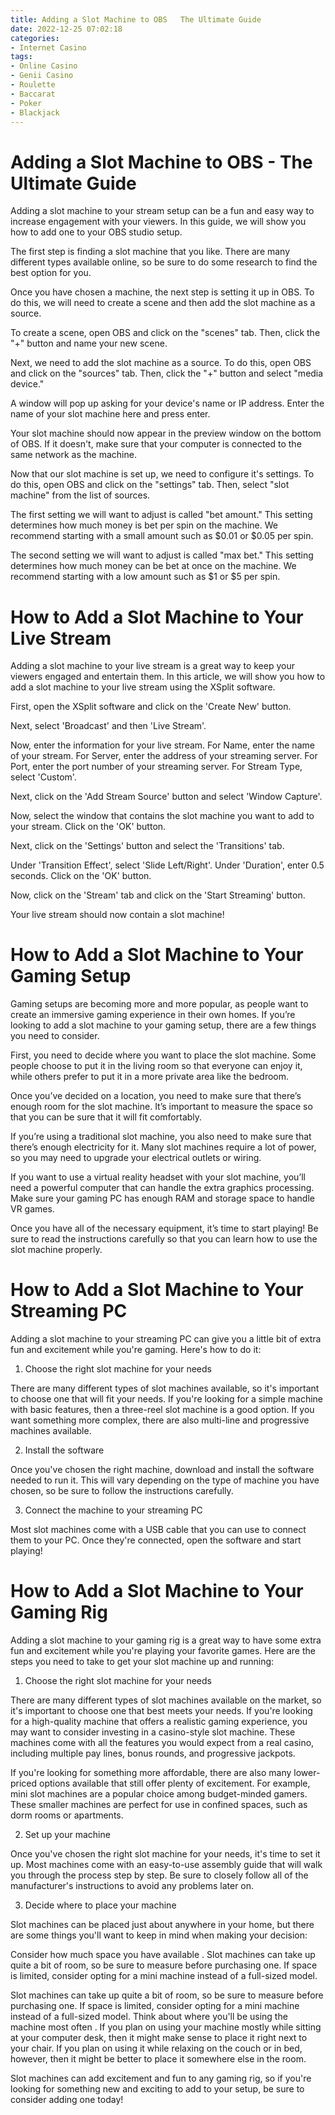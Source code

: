 ```yaml
---
title: Adding a Slot Machine to OBS   The Ultimate Guide
date: 2022-12-25 07:02:18
categories:
- Internet Casino
tags:
- Online Casino
- Genii Casino
- Roulette
- Baccarat
- Poker
- Blackjack
---
```



#  Adding a Slot Machine to OBS - The Ultimate Guide

Adding a slot machine to your stream setup can be a fun and easy way to increase engagement with your viewers. In this guide, we will show you how to add one to your OBS studio setup.

The first step is finding a slot machine that you like. There are many different types available online, so be sure to do some research to find the best option for you.

Once you have chosen a machine, the next step is setting it up in OBS. To do this, we will need to create a scene and then add the slot machine as a source.

To create a scene, open OBS and click on the "scenes" tab. Then, click the "+" button and name your new scene.

Next, we need to add the slot machine as a source. To do this, open OBS and click on the "sources" tab. Then, click the "+" button and select "media device."

A window will pop up asking for your device's name or IP address. Enter the name of your slot machine here and press enter.

Your slot machine should now appear in the preview window on the bottom of OBS. If it doesn't, make sure that your computer is connected to the same network as the machine.

Now that our slot machine is set up, we need to configure it's settings. To do this, open OBS and click on the "settings" tab. Then, select "slot machine" from the list of sources.

The first setting we will want to adjust is called "bet amount." This setting determines how much money is bet per spin on the machine. We recommend starting with a small amount such as $0.01 or $0.05 per spin.

The second setting we will want to adjust is called "max bet." This setting determines how much money can be bet at once on the machine. We recommend starting with a low amount such as $1 or $5 per spin.

#  How to Add a Slot Machine to Your Live Stream

Adding a slot machine to your live stream is a great way to keep your viewers engaged and entertain them. In this article, we will show you how to add a slot machine to your live stream using the XSplit software.

First, open the XSplit software and click on the 'Create New' button.

Next, select 'Broadcast' and then 'Live Stream'.

Now, enter the information for your live stream. For Name, enter the name of your stream. For Server, enter the address of your streaming server. For Port, enter the port number of your streaming server. For Stream Type, select 'Custom'.

Next, click on the 'Add Stream Source' button and select 'Window Capture'.

Now, select the window that contains the slot machine you want to add to your stream. Click on the 'OK' button.

Next, click on the 'Settings' button and select the 'Transitions' tab.

Under 'Transition Effect', select 'Slide Left/Right'. Under 'Duration', enter 0.5 seconds. Click on the 'OK' button.

Now, click on the 'Stream' tab and click on the 'Start Streaming' button.

Your live stream should now contain a slot machine!

#  How to Add a Slot Machine to Your Gaming Setup

 Gaming setups are becoming more and more popular, as people want to create an immersive gaming experience in their own homes. If you’re looking to add a slot machine to your gaming setup, there are a few things you need to consider.

First, you need to decide where you want to place the slot machine. Some people choose to put it in the living room so that everyone can enjoy it, while others prefer to put it in a more private area like the bedroom.

Once you’ve decided on a location, you need to make sure that there’s enough room for the slot machine. It’s important to measure the space so that you can be sure that it will fit comfortably.

If you’re using a traditional slot machine, you also need to make sure that there’s enough electricity for it. Many slot machines require a lot of power, so you may need to upgrade your electrical outlets or wiring.

If you want to use a virtual reality headset with your slot machine, you’ll need a powerful computer that can handle the extra graphics processing. Make sure your gaming PC has enough RAM and storage space to handle VR games.

Once you have all of the necessary equipment, it’s time to start playing! Be sure to read the instructions carefully so that you can learn how to use the slot machine properly.

#  How to Add a Slot Machine to Your Streaming PC

Adding a slot machine to your streaming PC can give you a little bit of extra fun and excitement while you're gaming. Here's how to do it:

1. Choose the right slot machine for your needs

There are many different types of slot machines available, so it's important to choose one that will fit your needs. If you're looking for a simple machine with basic features, then a three-reel slot machine is a good option. If you want something more complex, there are also multi-line and progressive machines available.

2. Install the software

Once you've chosen the right machine, download and install the software needed to run it. This will vary depending on the type of machine you have chosen, so be sure to follow the instructions carefully.

3. Connect the machine to your streaming PC

Most slot machines come with a USB cable that you can use to connect them to your PC. Once they're connected, open the software and start playing!

#  How to Add a Slot Machine to Your Gaming Rig

Adding a slot machine to your gaming rig is a great way to have some extra fun and excitement while you're playing your favorite games. Here are the steps you need to take to get your slot machine up and running:

1. Choose the right slot machine for your needs

There are many different types of slot machines available on the market, so it's important to choose one that best meets your needs. If you're looking for a high-quality machine that offers a realistic gaming experience, you may want to consider investing in a casino-style slot machine. These machines come with all the features you would expect from a real casino, including multiple pay lines, bonus rounds, and progressive jackpots.

If you're looking for something more affordable, there are also many lower-priced options available that still offer plenty of excitement. For example, mini slot machines are a popular choice among budget-minded gamers. These smaller machines are perfect for use in confined spaces, such as dorm rooms or apartments.

2. Set up your machine

Once you've chosen the right slot machine for your needs, it's time to set it up. Most machines come with an easy-to-use assembly guide that will walk you through the process step by step. Be sure to closely follow all of the manufacturer's instructions to avoid any problems later on.

3. Decide where to place your machine

Slot machines can be placed just about anywhere in your home, but there are some things you'll want to keep in mind when making your decision:

Consider how much space you have available . Slot machines can take up quite a bit of room, so be sure to measure before purchasing one. If space is limited, consider opting for a mini machine instead of a full-sized model.

Slot machines can take up quite a bit of room, so be sure to measure before purchasing one. If space is limited, consider opting for a mini machine instead of a full-sized model. Think about where you'll be using the machine most often . If you plan on using your machine mostly while sitting at your computer desk, then it might make sense to place it right next to your chair. If you plan on using it while relaxing on the couch or in bed, however, then it might be better to place it somewhere else in the room.


Slot machines can add excitement and fun to any gaming rig, so if you're looking for something new and exciting to add to your setup, be sure to consider adding one today!